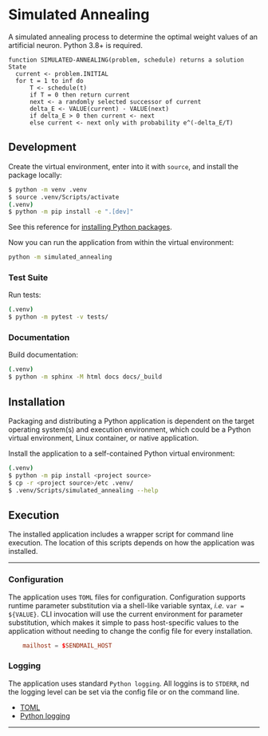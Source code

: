 # Simulated Annealing

A simulated annealing process to determine the optimal weight values of an artificial neuron.
Python 3.8+ is required.

```
function SIMULATED-ANNEALING(problem, schedule) returns a solution State
  current <- problem.INITIAL
  for t = 1 to inf do
      T <- schedule(t)
      if T = 0 then return current
      next <- a randomly selected successor of current
      delta_E <- VALUE(current) - VALUE(next)
      if delta_E > 0 then current <- next
      else current <- next only with probability e^(-delta_E/T)
```


## Development

Create the virtual environment, enter into it with `source`, and install the package locally:

```bash
$ python -m venv .venv
$ source .venv/Scripts/activate
(.venv)
$ python -m pip install -e ".[dev]"
```

See this reference for [installing Python packages](https://packaging.python.org/en/latest/tutorials/installing-packages/).

Now you can run the application from within the virtual environment:

```bash
python -m simulated_annealing
```

### Test Suite
Run tests:

```bash
(.venv)
$ python -m pytest -v tests/
```


### Documentation

Build documentation:

```bash
(.venv)
$ python -m sphinx -M html docs docs/_build
```


## Installation

Packaging and distributing a Python application is dependent on the target
operating system(s) and execution environment, which could be a Python virtual
environment, Linux container, or native application.

Install the application to a self-contained Python virtual environment:

```bash
(.venv)
$ python -m pip install <project source>
$ cp -r <project source>/etc .venv/
$ .venv/Scripts/simulated_annealing --help
```


## Execution

The installed application includes a wrapper script for command line execution.
The location of this scripts depends on how the application was installed.

---

### Configuration

The application uses `TOML` files for configuration. Configuration supports
runtime parameter substitution via a shell-like variable syntax, *i.e.*
`var = ${VALUE}`. CLI invocation will use the current environment for
parameter substitution, which makes it simple to pass host-specific values
to the application without needing to change the config file for every
installation.

```toml
    mailhost = $SENDMAIL_HOST
```

### Logging

The application uses standard `Python logging`. All loggins is to `STDERR`,
nd the logging level can be set via the config file or on the command line.


* [TOML](https://toml.io)
* [Python logging](https://docs.python.org/3/library/logging.html)

---
